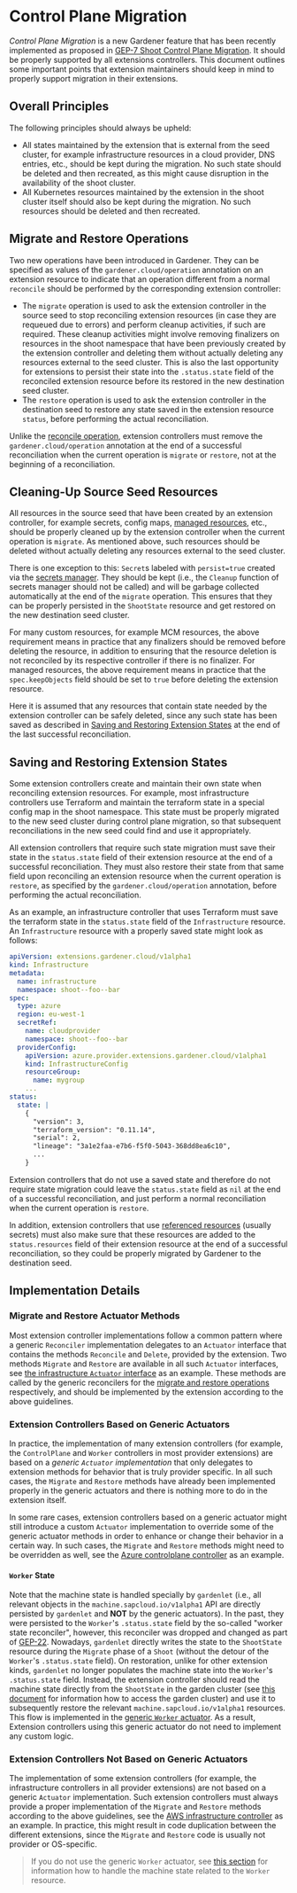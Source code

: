 # Control Plane Migration

*Control Plane Migration* is a new Gardener feature that has been recently implemented as proposed in [GEP-7 Shoot Control Plane Migration](../proposals/07-shoot-control-plane-migration.md). It should be properly supported by all extensions controllers. This document outlines some important points that extension maintainers should keep in mind to properly support migration in their extensions.

## Overall Principles

The following principles should always be upheld:

* All states maintained by the extension that is external from the seed cluster, for example infrastructure resources in a cloud provider, DNS entries, etc., should be kept during the migration. No such state should be deleted and then recreated, as this might cause disruption in the availability of the shoot cluster.
* All Kubernetes resources maintained by the extension in the shoot cluster itself should also be kept during the migration. No such resources should be deleted and then recreated.

## Migrate and Restore Operations

Two new operations have been introduced in Gardener. They can be specified as values of the `gardener.cloud/operation` annotation on an extension resource to indicate that an operation different from a normal `reconcile` should be performed by the corresponding extension controller:

* The `migrate` operation is used to ask the extension controller in the source seed to stop reconciling extension resources (in case they are requeued due to errors) and perform cleanup activities, if such are required. These cleanup activities might involve removing finalizers on resources in the shoot namespace that have been previously created by the extension controller and deleting them without actually deleting any resources external to the seed cluster. This is also the last opportunity for extensions to persist their state into the `.status.state` field of the reconciled extension resource before its restored in the new destination seed cluster.
* The `restore` operation is used to ask the extension controller in the destination seed to restore any state saved in the extension resource `status`, before performing the actual reconciliation.

Unlike the [reconcile operation](reconcile-trigger.md), extension controllers must remove the `gardener.cloud/operation` annotation at the end of a successful reconciliation when the current operation is `migrate` or `restore`, not at the beginning of a reconciliation.

## Cleaning-Up Source Seed Resources

All resources in the source seed that have been created by an extension controller, for example secrets, config maps, [managed resources](managedresources.md), etc., should be properly cleaned up by the extension controller when the current operation is `migrate`. As mentioned above, such resources should be deleted without actually deleting any resources external to the seed cluster.

There is one exception to this: `Secret`s labeled with `persist=true` created via the [secrets manager](../development/secrets_management.md). They should be kept (i.e., the `Cleanup` function of secrets manager should not be called) and will be garbage collected automatically at the end of the `migrate` operation. This ensures that they can be properly persisted in the `ShootState` resource and get restored on the new destination seed cluster.

For many custom resources, for example MCM resources, the above requirement means in practice that any finalizers should be removed before deleting the resource, in addition to ensuring that the resource deletion is not reconciled by its respective controller if there is no finalizer. For managed resources, the above requirement means in practice that the `spec.keepObjects` field should be set to `true` before deleting the extension resource.

Here it is assumed that any resources that contain state needed by the extension controller can be safely deleted, since any such state has been saved as described in [Saving and Restoring Extension States](#saving-and-restoring-extension-states) at the end of the last successful reconciliation.

## Saving and Restoring Extension States

Some extension controllers create and maintain their own state when reconciling extension resources. For example, most infrastructure controllers use Terraform and maintain the terraform state in a special config map in the shoot namespace. This state must be properly migrated to the new seed cluster during control plane migration, so that subsequent reconciliations in the new seed could find and use it appropriately.

All extension controllers that require such state migration must save their state in the `status.state` field of their extension resource at the end of a successful reconciliation. They must also restore their state from that same field upon reconciling an extension resource when the current operation is `restore`, as specified by the `gardener.cloud/operation` annotation, before performing the actual reconciliation.

As an example, an infrastructure controller that uses Terraform must save the terraform state in the `status.state` field of the `Infrastructure` resource. An `Infrastructure` resource with a properly saved state might look as follows:

```yaml
apiVersion: extensions.gardener.cloud/v1alpha1
kind: Infrastructure
metadata:
  name: infrastructure
  namespace: shoot--foo--bar
spec:
  type: azure
  region: eu-west-1
  secretRef:
    name: cloudprovider
    namespace: shoot--foo--bar
  providerConfig:
    apiVersion: azure.provider.extensions.gardener.cloud/v1alpha1
    kind: InfrastructureConfig
    resourceGroup:
      name: mygroup
    ...
status:
  state: |
    {
      "version": 3,
      "terraform_version": "0.11.14",
      "serial": 2,
      "lineage": "3a1e2faa-e7b6-f5f0-5043-368dd8ea6c10",
      ...
    }
```

Extension controllers that do not use a saved state and therefore do not require state migration could leave the `status.state` field as `nil` at the end of a successful reconciliation, and just perform a normal reconciliation when the current operation is `restore`.

In addition, extension controllers that use [referenced resources](referenced-resources.md) (usually secrets) must also make sure that these resources are added to the `status.resources` field of their extension resource at the end of a successful reconciliation, so they could be properly migrated by Gardener to the destination seed.

## Implementation Details

### Migrate and Restore Actuator Methods

Most extension controller implementations follow a common pattern where a generic `Reconciler` implementation delegates to an `Actuator` interface that contains the methods `Reconcile` and `Delete`, provided by the extension.
Two methods `Migrate` and `Restore` are available in all such `Actuator` interfaces, see [the infrastructure `Actuator` interface](../../extensions/pkg/controller/infrastructure/actuator.go) as an example.
These methods are called by the generic reconcilers for the [migrate and restore operations](#migrate-and-restore-operations) respectively, and should be implemented by the extension according to the above guidelines.

### Extension Controllers Based on Generic Actuators

In practice, the implementation of many extension controllers (for example, the `ControlPlane` and `Worker` controllers in most provider extensions) are based on a *generic `Actuator` implementation* that only delegates to extension methods for behavior that is truly provider specific.
In all such cases, the `Migrate` and `Restore` methods have already been implemented properly in the generic actuators and there is nothing more to do in the extension itself.

In some rare cases, extension controllers based on a generic actuator might still introduce a custom `Actuator` implementation to override some of the generic actuator methods in order to enhance or change their behavior in a certain way.
In such cases, the `Migrate` and `Restore` methods might need to be overridden as well, see the [Azure controlplane controller](https://github.com/gardener/gardener-extension-provider-azure/tree/master/pkg/controller/controlplane) as an example.

#### `Worker` State

Note that the machine state is handled specially by `gardenlet` (i.e., all relevant objects in the `machine.sapcloud.io/v1alpha1` API are directly persisted by `gardenlet` and **NOT** by the generic actuators).
In the past, they were persisted to the `Worker`'s `.status.state` field by the so-called "worker state reconciler", however, this reconciler was dropped and changed as part of [GEP-22](../proposals/22-improved-usage-of-shootstate-api.md#eliminating-the-worker-state-reconciler).
Nowadays, `gardenlet` directly writes the state to the `ShootState` resource during the `Migrate` phase of a `Shoot` (without the detour of the `Worker`'s `.status.state` field).
On restoration, unlike for other extension kinds, `gardenlet` no longer populates the machine state into the `Worker`'s `.status.state` field.
Instead, the extension controller should read the machine state directly from the `ShootState` in the garden cluster (see [this document](garden-api-access.md) for information how to access the garden cluster) and use it to subsequently restore the relevant `machine.sapcloud.io/v1alpha1` resources.
This flow is implemented in the [generic `Worker` actuator](../../extensions/pkg/controller/worker/genericactuator/actuator_restore.go).
As a result, Extension controllers using this generic actuator do not need to implement any custom logic.

### Extension Controllers Not Based on Generic Actuators

The implementation of some extension controllers (for example, the infrastructure controllers in all provider extensions) are not based on a generic `Actuator` implementation.
Such extension controllers must always provide a proper implementation of the `Migrate` and `Restore` methods according to the above guidelines, see the [AWS infrastructure controller](https://github.com/gardener/gardener-extension-provider-aws/tree/master/pkg/controller/infrastructure) as an example.
In practice, this might result in code duplication between the different extensions, since the `Migrate` and `Restore` code is usually not provider or OS-specific.

> If you do not use the generic `Worker` actuator, see [this section](#worker-state) for information how to handle the machine state related to the `Worker` resource.
